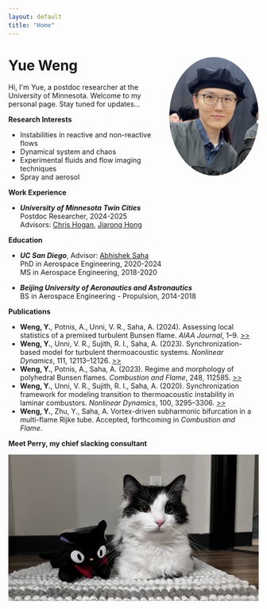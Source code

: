 ```yaml
---
layout: default
title: "Home"
---
```

<link rel="stylesheet" href="/assets/css/custom.css">

# <span style="margin-top: 0;">Yue Weng</span> <img src="/resources/yue.jpg" alt="Yue" align="right" width="180" style="border-radius:50%;">
Hi, I'm Yue, a postdoc researcher at the University of Minnesota. Welcome to my personal page. Stay tuned for updates... 

**Research Interests**
- Instabilities in reactive and non-reactive flows 
- Dynamical system and chaos 
- Experimental fluids and flow imaging techniques 
- Spray and aerosol

**Work Experience** 
- **_University of Minnesota Twin Cities_**\
  Postdoc Researcher, 2024-2025\
  Advisors: [Chris Hogan](https://hoganlab.umn.edu), [Jiarong Hong](https://www.jiaronghonglab.com)
      

**Education** 
- **_UC San Diego_**, Advisor: [Abhishek Saha](saha-lab.eng.ucsd.edu) \
      PhD in Aerospace Engineering, 2020-2024 \
      MS in Aerospace Engineering, 2018-2020
  
- **_Beijing University of Aeronautics and Astronautics_** \
        BS in Aerospace Engineering - Propulsion, 2014-2018
    

**Publications** 
- **Weng, Y.**, Potnis, A., Unni, V. R., Saha, A. (2024). Assessing local statistics of a premixed turbulent Bunsen flame. _AIAA Journal_, 1–9. [>>](https://doi.org/10.2514/1.j063916)
- **Weng, Y.**, Unni, V. R., Sujith, R. I., Saha, A. (2023). Synchronization-based model for turbulent thermoacoustic systems. _Nonlinear Dynamics_, 111, 12113–12126. [>>](https://doi.org/10.1007/s11071-023-08368-z)
- **Weng, Y.**, Potnis, A., Saha, A. (2023). Regime and morphology of polyhedral Bunsen flames. _Combustion and Flame_, 248, 112585. [>>](https://doi.org/10.1016/j.combustflame.2022.112585)
- **Weng, Y.**, Unni, V. R., Sujith, R. I., Saha, A. (2020). Synchronization framework for modeling transition to thermoacoustic instability in laminar combustors. _Nonlinear Dynamics_, 100, 3295–3306. [>>](https://doi.org/10.1007/s11071-020-05706-3)
- **Weng, Y.**, Zhu, Y., Saha, A. Vortex-driven subharmonic bifurcation in a multi-flame Rijke tube. Accepted, forthcoming in _Combustion and Flame_.

<div class="centered-img">
<p><strong>Meet Perry, my chief slacking consultant</strong></p>
 <img src="resources/perry3.jpg" width="800">
</div>




